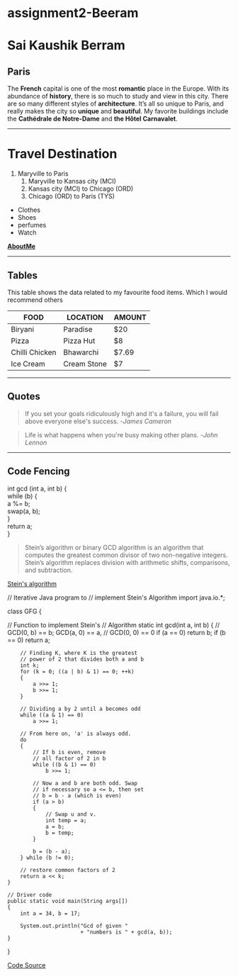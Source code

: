 # assignment2-Beeram

# Sai Kaushik Berram

## Paris

The **French** capital is one of the most **romantic** place in the Europe. With its abundance of **history**, there is so much to study and view in this city. There are so many different styles of **architecture**. It’s all so unique to Paris, and really makes the city so **unique** and **beautiful**. My favorite buildings include the **Cathédrale de Notre-Dame** and **the Hôtel Carnavalet**.

---

# Travel Destination
1. Maryville to Paris 
    1. Maryville to Kansas city (MCI)
    2. Kansas city (MCI) to Chicago (ORD)
    3. Chicago (ORD) to Paris (TYS)

- Clothes
- Shoes
- perfumes
- Watch

**[AboutMe](AboutMe.md)**

---
## Tables

This table shows the data related to my favourite food items. Which I would recommend others

|FOOD|LOCATION|AMOUNT|
|---|---|---|
|Biryani|Paradise|$20
|Pizza|Pizza Hut|$8|
|Chilli Chicken|Bhawarchi|$7.69
|Ice Cream|Cream Stone|$7

---

## Quotes

>If you set your goals ridiculously high and it's a failure, you will fail above everyone else's success. 
-*James Cameron*

>Life is what happens when you're busy making other plans. 
-*John Lennon*

---

## Code Fencing 

 int gcd (int a, int b) {  
     while (b) {  
         a %= b;  
         swap(a, b);  
     }  
     return a;  
 }  


> Stein’s algorithm or binary GCD algorithm is an algorithm that computes the greatest common divisor of two non-negative integers. Stein’s algorithm replaces division with arithmetic shifts, comparisons, and subtraction.

[Stein's algorithm](https://www.geeksforgeeks.org/steins-algorithm-for-finding-gcd/)

// Iterative Java program to
// implement Stein's Algorithm
import java.io.*;
 
class GFG {
 
 // Function to implement Stein's
    // Algorithm
    static int gcd(int a, int b)
    {
        // GCD(0, b) == b; GCD(a, 0) == a,
        // GCD(0, 0) == 0
        if (a == 0)
            return b;
        if (b == 0)
            return a;
 
        // Finding K, where K is the greatest
        // power of 2 that divides both a and b
        int k;
        for (k = 0; ((a | b) & 1) == 0; ++k)
        {
            a >>= 1;
            b >>= 1;
        }
 
        // Dividing a by 2 until a becomes odd
        while ((a & 1) == 0)
            a >>= 1;
 
        // From here on, 'a' is always odd.
        do
        {
            // If b is even, remove
            // all factor of 2 in b
            while ((b & 1) == 0)
                b >>= 1;
 
            // Now a and b are both odd. Swap
            // if necessary so a <= b, then set
            // b = b - a (which is even)
            if (a > b)
            {
                // Swap u and v.
                int temp = a;
                a = b;
                b = temp;
            }
 
            b = (b - a);
        } while (b != 0);
 
        // restore common factors of 2
        return a << k;
    }
 
    // Driver code
    public static void main(String args[])
    {
        int a = 34, b = 17;
 
        System.out.println("Gcd of given "
                           + "numbers is " + gcd(a, b));
    }
 }


[Code Source](https://www.geeksforgeeks.org/steins-algorithm-for-finding-gcd/)


